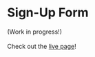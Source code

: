 # Sign-Up Form
(Work in progress!)
<br><br>
Check out the [live page](https://olkone.github.io/sign-up-form/)!